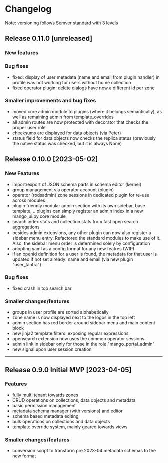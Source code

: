 # Changelog

Note: versioning follows Semver standard with 3 levels
## Release 0.11.0 [unreleased]

### New features

### Bug fixes

- fixed: display of user metadata (name and email from plugin handler) in profile was not working for users without home collection
- fixed operator plugin: delete dialogs have now a different id per zone

### Smaller improvements and bug fixes

- moved core admin module to plugins (where it belongs semantically), as well as remaining admin from template_overrides
- all admin routes are now protected with decorator that checks the proper user role
- checksums are displayed for data objects (via Peter)
- status field for data objects now checks the replica status (previously the native status was checked, but it is always None)

## Release 0.10.0 [2023-05-02]

### New Features

- import/export of JSON schema parts in schema editor (kernel)
- group management via operator account (plugin)
- operator (rodsadmin) zone sessions in dedicated plugin for re-use across modules
- plugin friendly modular admin section with its own sidebar, base template, .. plugins can simply register an admin index in a new mango_ui.py core module
- search index stats and collection stats from fast open search aggregations
- besides admin extensions, any other plugin can now also register a sidebar menu entry. Refactored the standard modules to make use of it. Also, the sidebar menu order is determined solely by configuration
- adopting yaml as a config format for any new featres (WIP)
- if an openid definition for a user is found, the metadata for that user is updated if not set already: name and email (via new plugin "user_tantra")

### Bug fixes
- fixed crash in top search bar

### Smaller changes/features
- groups in user profile are sorted alphabetically
- zone name is now displayed next to the logos in the top left
- admin section has red border around sidebar menu and main content block
- new jinja2 template filters: exposing regular expressions
- opensearch extension now uses the common operator sessions
- admin link in sidebar only for those in the role "mango_portal_admin"
- new signal upon user session creation

---
## Release 0.9.0 Initial MVP [2023-04-05]

### Features

- fully multi tenant towards zones
- CRUD operations on collections, data objects and metadata
- basic permission management
- metadata schema manager (with versions) and editor
- schema based metadata editing
- bulk operations on collections and data objects
- template override system, mainly geared towards views

### Smaller changes/features
- conversion script to transform pre 2023-04 metadata schemas to the new format